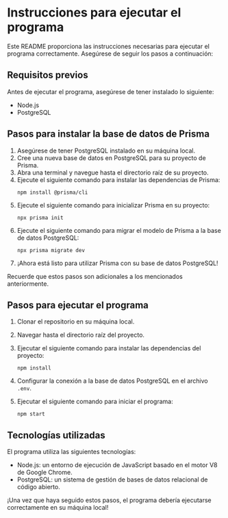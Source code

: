 # Instrucciones para ejecutar el programa

Este README proporciona las instrucciones necesarias para ejecutar el programa correctamente. Asegúrese de seguir los pasos a continuación:

## Requisitos previos

Antes de ejecutar el programa, asegúrese de tener instalado lo siguiente:

- Node.js
- PostgreSQL

## Pasos para instalar la base de datos de Prisma

1. Asegúrese de tener PostgreSQL instalado en su máquina local.
2. Cree una nueva base de datos en PostgreSQL para su proyecto de Prisma.
3. Abra una terminal y navegue hasta el directorio raíz de su proyecto.
4. Ejecute el siguiente comando para instalar las dependencias de Prisma:
   ```
   npm install @prisma/cli
   ```
5. Ejecute el siguiente comando para inicializar Prisma en su proyecto:
   ```
   npx prisma init
   ```
6. Ejecute el siguiente comando para migrar el modelo de Prisma a la base de datos PostgreSQL:
   ```
   npx prisma migrate dev
   ```
7. ¡Ahora está listo para utilizar Prisma con su base de datos PostgreSQL!

Recuerde que estos pasos son adicionales a los mencionados anteriormente.

## Pasos para ejecutar el programa

1. Clonar el repositorio en su máquina local.
2. Navegar hasta el directorio raíz del proyecto.
3. Ejecutar el siguiente comando para instalar las dependencias del proyecto:
   ```
   npm install
   ```
4. Configurar la conexión a la base de datos PostgreSQL en el archivo `.env`.

5. Ejecutar el siguiente comando para iniciar el programa:
   ```
   npm start
   ```

## Tecnologías utilizadas

El programa utiliza las siguientes tecnologías:

- Node.js: un entorno de ejecución de JavaScript basado en el motor V8 de Google Chrome.
- PostgreSQL: un sistema de gestión de bases de datos relacional de código abierto.

¡Una vez que haya seguido estos pasos, el programa debería ejecutarse correctamente en su máquina local!
